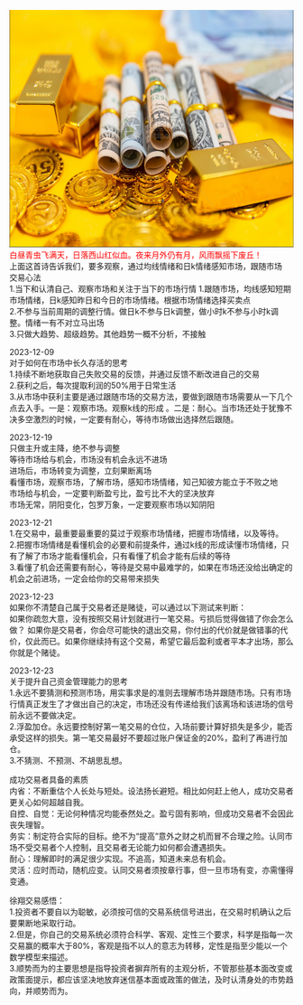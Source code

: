 <img src="images/gold.PNG" style="height:420px;width:100%;"></img>
<font color="red">白昼青虫飞满天，日落西山红似血。夜来月外仍有月，风雨飘摇下废丘！</font>  
上面这首诗告诉我们，要多观察，通过均线情绪和日k情绪感知市场，跟随市场  
交易心法  
1.当下和认清自己、观察市场和关注于当下的市场行情
1.跟随市场，均线感知短期市场情绪，日k感知昨日和今日的市场情绪。根据市场情绪选择买卖点  
2.不参与当前周期的调整行情。做日k不参与日k调整，做小时k不参与小时k调整。情绪一有不对立马出场  
3.只做大趋势、超级趋势。其他趋势一概不分析，不接触  

2023-12-09  
对于如何在市场中长久存活的思考  
1.持续不断地获取自己失败交易的反馈，并通过反馈不断改进自己的交易  
2.获利之后，每次提取利润的50%用于日常生活  
3.从市场中获利主要是通过跟随市场的交易方法，要做到跟随市场需要从一下几个点去入手。一是：观察市场。观察k线的形成
。二是：耐心。当市场还处于犹豫不决多空激烈的时候，一定要有耐心，等待市场做出选择然后跟随。

2023-12-19  
只做主升或主降，绝不参与调整  
等待市场给与机会，市场没有机会永远不进场  
进场后，市场转变为调整，立刻果断离场  
看懂市场，观察市场，了解市场，感知市场情绪，知己知彼方能立于不败之地  
市场给与机会，一定要判断盈亏比，盈亏比不大的坚决放弃  
市场无常，阴阳变化，包罗万象，一定要观察市场以知阴阳

2023-12-21  
1.在交易中，最重要最重要的莫过于观察市场情绪，把握市场情绪，以及等待。  
2.把握市场情绪是看懂机会的必要和前提条件，通过k线的形成读懂市场情绪，只有了解了市场才能看懂机会，只有看懂了机会才能有后续的等待  
3.看懂了机会还需要有耐心，等待是交易中最难学的，如果在市场还没给出确定的机会之前进场，一定会给你的交易带来损失  

2023-12-23  
如果你不清楚自己属于交易者还是赌徒，可以通过以下测试来判断：  
如果你疏忽大意，没有按照交易计划就进行一笔交易。亏损后觉得做错了你会怎么做？
如果你是交易者，你会尽可能快的退出交易，你付出的代价就是做错事的代价，仅此而已。如果你继续持有这个交易，希望它最后盈利或者平本才出场，那么你就是个赌徒。

2023-12-23  
关于提升自己资金管理能力的思考  
1.永远不要猜测和预测市场，用实事求是的准则去理解市场并跟随市场。只有市场行情真正发生了才做出自己的决定，市场还没有传递给我们该离场和该进场的信号前永远不要做决定。  
2.浮盈加仓。永远要控制好第一笔交易的仓位，入场前要计算好损失是多少，能否承受这样的损失。第一笔交易最好不要超过账户保证金的20%，盈利了再进行加仓。  
3.不猜测、不预测、不胡思乱想。

成功交易者具备的素质  
内省：不断重估个人长处与短处。设法扬长避短。相比如何赶上他人，成功交易者更关心如何超越自我。  
自控、自觉：无论何种情况均能泰然处之。盈亏固有影响，但成功交易者不会因此丧失理智。  
务实：制定符合实际的目标。绝不为“提高”意外之财之机而冒不合理之险。认同市场不受交易者个人控制，且交易者无论能力如何都会遭遇损失。  
耐心：理解即时的满足很少实现。不追高，知道未来总有机会。  
灵活：应时而动，随机应变。认同交易者须按章行事，但一旦市场有变，亦需懂得变通。

徐翔交易感悟：  
1.投资者不要自以为聪敏，必须按可信的交易系统信号进出，在交易时机确认之后要果断地采取行动。  
2.但是，你自己的交易系统必须符合科学、客观、定性三个要求，科学是指每一次交易赢的概率大于80%，客观是指不以人的意志为转移，定性是指至少能以一个数学模型来描述。  
3.顺势而为的主要思想是指导投资者摒弃所有的主观分析，不管那些基本面改变或政策面提示，都应该坚决地放弃迷信基本面或政策的做法，及时认清身处的市势趋向，并顺势而为。  
